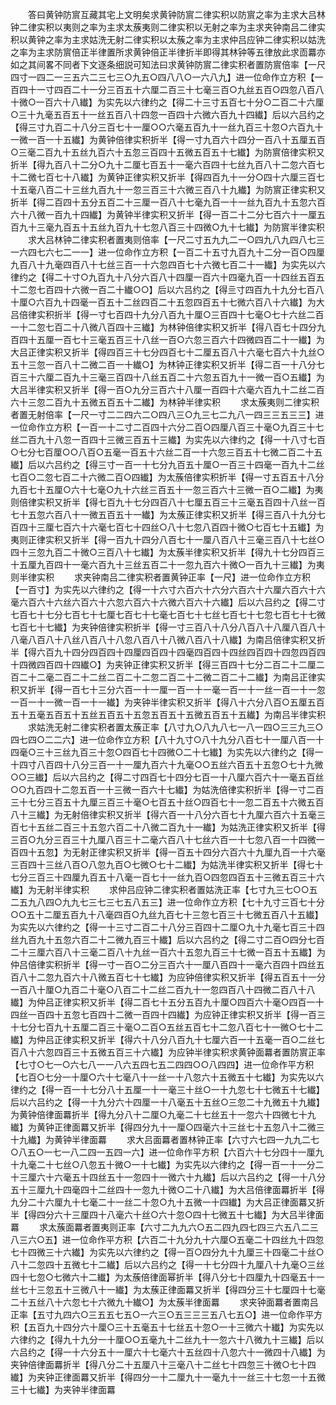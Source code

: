 <!-- { "loadSidebar": true } -->
　　答曰黄钟防賔互藏其宅上文明矣求黄钟防賔二律实积以防賔之率为主求大吕林钟二律实积以夷则之率为主求太蔟夷则二律实积以无射之率为主求夹钟南吕二律实积以黄钟之率为主求姑洗无射二律实积以太蔟之率为主求仲吕应钟二律实积以姑洗之率为主求防賔倍正半律置所求黄钟倍正半律折半即得其林钟等五律放此求靣羃亦如之其间畧不同者下文逐条细説可知法曰求黄钟防賔二律实积者置防賔倍率【一尺四寸一四二一三五六二三七三○九五○四八八○一六八九】进一位命作立方积【一百四十一寸四百二十一分三百五十六厘二百三十七毫三百○九丝五百○四忽八百八十微○一百六十八纎】为实先以六律约之【得二十三寸五百七十分○二百二十六厘○三十九毫五百五十一丝五百八十四忽一百四十六微六百九十四纎】后以六吕约之【得三寸九百二十八分三百七十一厘○○六毫五百九十一丝九百三十忽○六百九十一微一百一十五纎】为黄钟倍律实积折半【得一寸九百六十四分一百八十五厘五百○三毫二百九十五丝九百六十五忽三百四十五微五百五十七纎】为防賔倍律实积又折半【得九百八十二分○九十二厘七百五十一毫六百四十七丝九百八十二忽六百七十二微七百七十八纎】为黄钟正律实积又折半【得四百九十一分○四十六厘三百七十五毫八百二十三丝九百九十一忽三百三十六微三百八十九纎】为防賔正律实积又折半【得二百四十五分五百二十三厘一百八十七毫九百一十一丝九百九十五忽六百六十八微一百九十四纎】为黄钟半律实积又折半【得一百二十二分七百六十一厘五百九十三毫九百五十五丝九百九十七忽八百三十四微○九十七纎】为防賔半律实积
　　求大吕林钟二律实积者置夷则倍率【一尺二寸五九九二一○四九八九四八七三一六四七六七二一一】进一位命作立方积【一百二十五寸九百九十二分一百○四厘九百八十九毫四百八十七丝三百一十六忽四百七十六微七百二十一纎】为实先以六律约之【得二十寸○九百九十八分六百八十四厘一百六十四毫九百一十四丝五百五十二忽七百四十六微一百二十纎○○】后以六吕约之【得亖寸四百九十九分七百八十厘○六百九十四毫一百五十二丝四百二十五忽四百五十七微六百八十六纎】为大吕倍律实积折半【得一寸七百四十九分八百九十厘○三百四十七毫○七十六丝二百一十二忽七百二十八微八百四十三纎】为林钟倍律实积又折半【得八百七十四分九百四十五厘一百七十三毫五百三十八丝一百○六忽三百六十四微四百二十一纎】为大吕正律实积又折半【得四百三十七分四百七十二厘五百八十六毫七百六十九丝○五十三忽一百八十二微二百一十纎○】为林钟正律实积又折半【得二百一十八分七百三十六厘二百九十三毫三百四十八丝五百二十六忽五百九十一微一百○五纎】为大吕半律实积又折半【得一百○九分三百六十八厘一百四十六毫六百九十二丝二百六十三忽二百九十五微五百五十二纎】为林钟半律实积
　　求太蔟夷则二律实积者置无射倍率【一尺一寸二二四六二○四八三○九三七二九八一四三三五三三】进一位命作立方积【一百一十二寸二百四十六分二百○四厘八百三十毫○九百三十七丝二百九十八忽一百四十三微三百五十三纎】为实先以六律约之【得一十八寸七百○七分七百厘○○八百○五毫一百五十六丝二百一十六忽三百五十七微二百二十五纎】后以六吕约之【得三寸一百一十七分九百五十厘○一百三十四毫一百九十二丝七百○二忽七百二十六微二百○四纎】为太蔟倍律实积折半【得一寸五百五十八分九百七十五厘○六十七毫○九十六丝三百五十一忽三百六十三微一百○二纎】为夷则倍律实积又折半【得七百九十七分四百八十七厘五百三十三毫五百四十八丝一百七十五忽六百八十一微五百五十一纎】为太蔟正律实积又折半【得三百八十九分七百四十三厘七百六十六毫七百七十四丝○八十七忽八百四十微○七百七十五纎】为夷则正律实积又折半【得一百九十四分八百七十一厘八百八十三毫三百八十七丝○四十三忽九百二十微○三百八十七纎】为太蔟半律实积又折半【得九十七分四百三十五厘九百四十一毫六百九十三丝五百二十一忽九百六十微○一百九十三纎】为夷则半律实积
　　求夹钟南吕二律实积者置黄钟正率【一尺】进一位命作立方积【一百寸】为实先以六律约之【得一十六寸六百六十六分六百六十六厘六百六十六毫六百六十六丝六百六十六忽六百六十六微六百六十六纎】后以六吕约之【得二寸七百七十七分七百七十七厘七百七十七毫七百七十七丝七百七十七忽七百七十七微七百七十七纎】为夹钟倍律实积折半【得一寸三百八十八分八百八十八厘八百八十八毫八百八十八丝八百八十八忽八百八十八微八百八十八纎】为南吕倍律实积又折半【得六百九十四分四百四十四厘四百四十四毫四百四十四丝四百四十四忽四百四十四微四百四十四纎○】为夹钟正律实积又折半【得三百四十七分二百二十二厘二百二十二毫二百二十二丝二百二十二忽二百二十二微二百二十二纎】为南吕正律实积又折半【得一百七十三分六百一十一厘一百一十一毫一百一十一丝一百一十一忽一百一十一微一百一十一纎】为夹钟半律实积又折半【得八十六分八百○五厘五百五十五毫五百五十五丝五百五十五忽五百五十五微五百五十五纎】为南吕半律实积
　　求姑洗无射二律实积者置太蔟正率【八寸九○八九八七一八一四○三三九三○四七四○二二六】进一位命作立方积【八十九寸○八十九分八百七十一厘八百一十四毫○三十三丝九百三十忽○四百七十四微○二十七纎】为实先以六律约之【得一十四寸八百四十八分三百一十一厘九百六十九毫○○五丝六百五十五忽○七十九微○○三纎】后以六吕约之【得二寸四百七十四分七百一十八厘六百六十一毫五百丝○○九百四十二忽五百一十三微一百六十七纎】为姑洗倍律实积折半【得一寸二百三十七分三百五十九厘三百三十毫○七百五十丝○四百七十一忽二百五十六微五百八十三纎】为无射倍律实积又折半【得六百一十八分六百七十九厘六百六十五毫三百七十五丝二百三十五忽六百二十八微二百九十一纎】为姑洗正律实积又折半【得三百○九分三百三十九厘八百三十二毫六百八十七丝六百一十七忽八百一十四微一百四十五忽】为无射正律实积又折半【得一百五十四分六百六十九厘九百一十六毫三百四十三丝八百○八忽九百○七微○七十二纎】为姑洗半律实积又折半【得七十七分三百三十四厘九百五十八毫一百七十一丝九百○四忽四百五十三微五百三十六纎】为无射半律实积
　　求仲吕应钟二律实积者置姑洗正率【七寸九三七○○五二五九八四○九九七三七三七五八五三】进一位命作立方积【七十九寸三百七十分○○五十二厘五百九十八毫四百○九丝九百七十三忽七百三十七微五百八十五纎】为实先以六律约之【得一十三寸二百二十八分三百四十二厘○九十九毫七百三十四丝九百九十五忽六百二十二微九百三十纎】后以六吕约之【得二寸二百○四分七百二十三厘六百八十三毫二百八十九丝一百六十五忽九百三十七微一百五十五纎】为仲吕倍律实积折半【得一寸一百○二分三百六十一厘八百四十一毫六百四十四丝五百八十二忽九百六十八微五百七十七纎】为应钟倍律实积又折半【得五百五十一分一百八十厘○九百二十毫○八百二十二丝二百九十一忽四百八十四微二百八十八纎】为仲吕正律实积又折半【得二百七十五分五百九十厘○四百六十毫○四百一十四丝一百四十五忽七百四十二微一百四十四纎】为应钟正律实积又折半【得一百三十七分七百九十五厘二百三十毫○二百○五丝五百七十二忽八百七十一微○七十二纎】为仲吕正律实积又折半【得六十八分八百九十七厘六百一十五毫一百○二丝七百八十六忽四百三十五微五百三十六纎】为应钟半律实积求黄钟面羃者置防賔正率【七寸○七一○六七八一一八六五四七五二四四○○八四四】进一位命作平方积【七百○七分一十厘○六十七毫八十一丝一十八忽六十五微五十七纎】为实先以六律约之【得一百一十七分八十五厘一十一毫三十丝○一十九忽七十七微五十七纎】后以六吕约之【得一十九分六十四厘一十八毫五十五丝○三忽二十九微五十九纎】为黄钟倍律面羃折半【得九分八十二厘○九毫二十七丝五十一忽六十四微七十九纎】为黄钟正律面羃又折半【得四分九十一厘○四毫六十三丝七十五忽八十二微三十九纎】为黄钟半律面羃
　　求大吕面羃者置林钟正率【六寸六七四一九九二七○八五○一七一八二四一五四一六】进一位命作平方积【六百六十七分四十一厘九十九毫二十七丝○八忽五十微○一十七纎】为实先以六律约之【得一百一十一分二十三厘六十六毫五十四丝五十一忽四十一微六十九纎】后以六吕约之【得一十八分五十三厘九十四毫四十二丝四十一忽九十微○二十八纎】为大吕倍律面羃折半【得九分二十六厘九十七毫二十一丝二十忽○九十五微一十四纎】为大吕正律面羃又折半【得四分六十三厘四十八毫六十丝○六十忽○四十七微五十七纎】为大吕半律面羃
　　求太蔟面羃者置夷则正率【六寸二九九六○五二四九四七四三六五八二三八三六○五】进一位命作平方积【六百二十九分九十六厘○五毫二十四丝九十四忽七十四微三十六纎】为实先以六律约之【得一百○四分九十九厘三十四毫二十丝○八十二忽四十五微七十二纎】后以六吕约之【得一十七分四十九厘八十九毫○三丝四十七忽○七微六十二纎】为太蔟倍律面幂折半【得八分七十四厘九十四毫五十一丝七十三忽五十三微八十一纎】为太蔟正律面羃又折半【得四分三十七厘四十七毫二十五丝八十六忽七十六微九十纎○】为太蔟半律面羃
　　求夹钟面羃者置南吕正率【五寸九四六○三五五七五○一六三○五三三三五八七五○】进一位命作平方积【五百九十四分六十厘○三十五毫五十七丝五十忽○一十三微六十纎】为实先以六律约之【得九十九分一十厘○○五毫九十二丝九十一忽六十八微九十三纎】后以六吕约之【得一十六分五十一厘六十七毫六十五丝四十八忽六十一微四十八纎】为夹钟倍律面羃折半【得八分二十五厘八十三毫八十二丝七十四忽三十微○七十四纎】为夹钟正律面羃又折半【得四分一十二厘九十一毫九十一丝三十七忽一十五微三十七纎】为夹钟半律面羃
